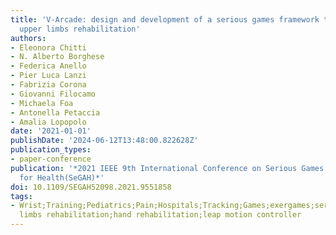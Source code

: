 ```yaml
---
title: 'V-Arcade: design and development of a serious games framework to support the
  upper limbs rehabilitation'
authors:
- Eleonora Chitti
- N. Alberto Borghese
- Federica Anello
- Pier Luca Lanzi
- Fabrizia Corona
- Giovanni Filocamo
- Michaela Foa
- Antonella Petaccia
- Amalia Lopopolo
date: '2021-01-01'
publishDate: '2024-06-12T13:48:00.822628Z'
publication_types:
- paper-conference
publication: '*2021 IEEE 9th International Conference on Serious Games and Applications
  for Health(SeGAH)*'
doi: 10.1109/SEGAH52098.2021.9551858
tags:
- Wrist;Training;Pediatrics;Pain;Hospitals;Tracking;Games;exergames;serious games;upper
  limbs rehabilitation;hand rehabilitation;leap motion controller
---
```

